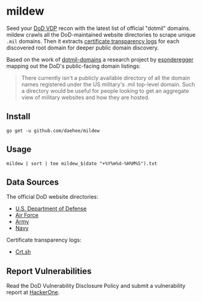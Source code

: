 # mildew

Seed your [DoD VDP](https://hackerone.com/deptofdefense) recon with the latest list of official "dotmil" domains. mildew crawls all the DoD-maintained website directories to scrape unique `.mil` domains. Then it extracts [certificate transparency logs](https://www.certificate-transparency.org/what-is-ct) for each discovered root domain for deeper public domain discovery.

Based on the work of [dotmil-domains](https://github.com/esonderegger/dotmil-domains/) a research project by [esonderegger](https://twitter.com/esonderegger) mapping out the DoD's public-facing domain listings:
> There currently isn't a publicly available directory of all the domain names registered under the US military's .mil top-level domain. Such a directory would be useful for people looking to get an aggregate view of military websites and how they are hosted.

## Install
```
go get -u github.com/daehee/mildew
```

## Usage
```
mildew | sort | tee mildew_$(date "+%Y%m%d-%H%M%S").txt
```

## Data Sources
The official DoD website directories:
* [U.S. Department of Defense](https://www.defense.gov/Resources/Military-Departments/DOD-Websites/)
* [Air Force](http://www.af.mil/AFSites.aspx)
* [Army](http://www.army.mil/info/a-z/)
* [Navy](https://www.navy.mil/Resources/Navy-Directory/)

Certificate transparency logs:
* [Crt.sh](https://crt.sh)

## Report Vulnerabilities
Read the DoD Vulnerability Disclosure Policy and submit a vulnerability report at [HackerOne](https://hackerone.com/deptofdefense).
